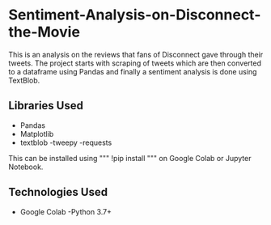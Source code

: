# Sentiment-Analysis-on-Disconnect-the-Movie
This is an analysis on the reviews that fans of Disconnect gave through their tweets. The project starts with scraping of tweets which are then converted to a dataframe using Pandas and finally a sentiment analysis is done using TextBlob.

## Libraries Used
- Pandas
- Matplotlib
- textblob
-tweepy
-requests

This can be installed using 
"""
!pip install 
"""
on Google Colab or Jupyter Notebook.

## Technologies Used
- Google Colab
-Python 3.7+

